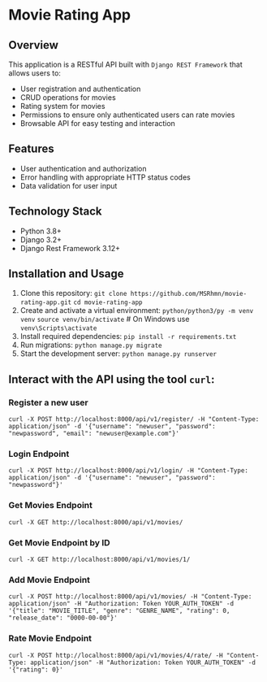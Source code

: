 # Movie Rating App

## Overview
This application is a RESTful API built with `Django REST Framework` that allows users to:
- User registration and authentication
- CRUD operations for movies
- Rating system for movies
- Permissions to ensure only authenticated users can rate movies
- Browsable API for easy testing and interaction

## Features
- User authentication and authorization
- Error handling with appropriate HTTP status codes
- Data validation for user input

## Technology Stack
- Python 3.8+
- Django 3.2+
- Django Rest Framework 3.12+

## Installation and Usage
1. Clone this repository:
`git clone https://github.com/MSRhmn/movie-rating-app.git`
`cd movie-rating-app`
2. Create and activate a virtual environment:
`python/python3/py -m venv venv`
`source venv/bin/activate`  # On Windows use `venv\Scripts\activate`
3. Install required dependencies:
`pip install -r requirements.txt`
4. Run migrations:
`python manage.py migrate`
6. Start the development server:
`python manage.py runserver`

## Interact with the API using the tool `curl`:

### Register a new user
`curl -X POST http://localhost:8000/api/v1/register/ -H "Content-Type: application/json" -d '{"username": "newuser", "password": "newpassword", "email": "newuser@example.com"}'`

### Login Endpoint
`curl -X POST http://localhost:8000/api/v1/login/ -H "Content-Type: application/json" -d '{"username": "newuser", "password": "newpassword"}'`

### Get Movies Endpoint
`curl -X GET http://localhost:8000/api/v1/movies/`

### Get Movie Endpoint by ID 
`curl -X GET http://localhost:8000/api/v1/movies/1/`

### Add Movie Endpoint
`curl -X POST http://localhost:8000/api/v1/movies/ -H "Content-Type: application/json" -H "Authorization: Token YOUR_AUTH_TOKEN" -d '{"title": "MOVIE_TITLE", "genre": "GENRE_NAME", "rating": 0, "release_date": "0000-00-00"}'`

### Rate Movie Endpoint
`curl -X POST http://localhost:8000/api/v1/movies/4/rate/ -H "Content-Type: application/json" -H "Authorization: Token YOUR_AUTH_TOKEN" -d '{"rating": 0}'`
